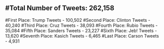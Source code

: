 #Total Number of Tweets: 262,158 
---
#First Place: Trump Tweets - 100,502
#Second Place: Clinton Tweets - 40,240
#Third Place: Cruz Tweets - 38,093
#Fourth Place: Rubio Tweets - 35,084
#Fifth Place: Sanders Tweets - 23,227
#Sixth Place: Jeb! Tweets - 13,620
#Seventh Place: Kasich Tweets - 6,465
#Last Place: Carson Tweets - 4,931
